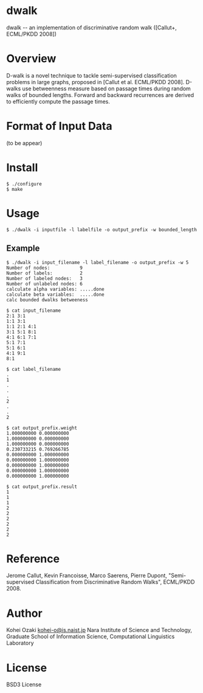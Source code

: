 dwalk
======

dwalk -- an implementation of discriminative random walk ([Callut+, ECML/PKDD 2008])

# Overview

D-walk is a novel technique to tackle semi-supervised classification
 problems in large graphs, proposed in [Callut et al. ECML/PKDD 2008].
D-walks use betweenness measure based on passage times during random walks
 of bounded lengths. Forward and backward recurrences are derived to
 efficiently compute the passage times.

# Format of Input Data

(to be appear)

# Install

    $ ./configure
    $ make

# Usage

    $ ./dwalk -i inputfile -l labelfile -o output_prefix -w bounded_length

## Example

    $ ./dwalk -i input_filename -l label_filename -o output_prefix -w 5
    Number of nodes:           9                                                             
    Number of labels:          2
    Number of labeled nodes:   3
    Number of unlabeled nodes: 6
    calculate alpha variables: .....done
    calculate beta variables:  .....done
    calc bounded dwalks betweeness

    $ cat input_filename
    2:1 3:1
    1:1 3:1
    1:1 2:1 4:1
    3:1 5:1 8:1
    4:1 6:1 7:1
    5:1 7:1
    5:1 6:1
    4:1 9:1
    8:1

    $ cat label_filename
    .
    1
    .
    .
    .
    2
    .
    .
    2

    $ cat output_prefix.weight
    1.000000000 0.000000000
    1.000000000 0.000000000
    1.000000000 0.000000000
    0.230733215 0.769266785
    0.000000000 1.000000000
    0.000000000 1.000000000
    0.000000000 1.000000000
    0.000000000 1.000000000
    0.000000000 1.000000000

    $ cat output_prefix.result
    1
    1
    1
    2
    2
    2
    2
    2
    2

# Reference

Jerome Callut, Kevin Francoisse, Marco Saerens, Pierre Dupont, "Semi-supervised Classification from Discriminative Random Walks", ECML/PKDD 2008.

# Author

  Kohei Ozaki <kohei-o@is.naist.jp>
  Nara Institute of Science and Technology, 
  Graduate School of Information Science, 
  Computational Linguistics Laboratory 

# License

BSD3 License
